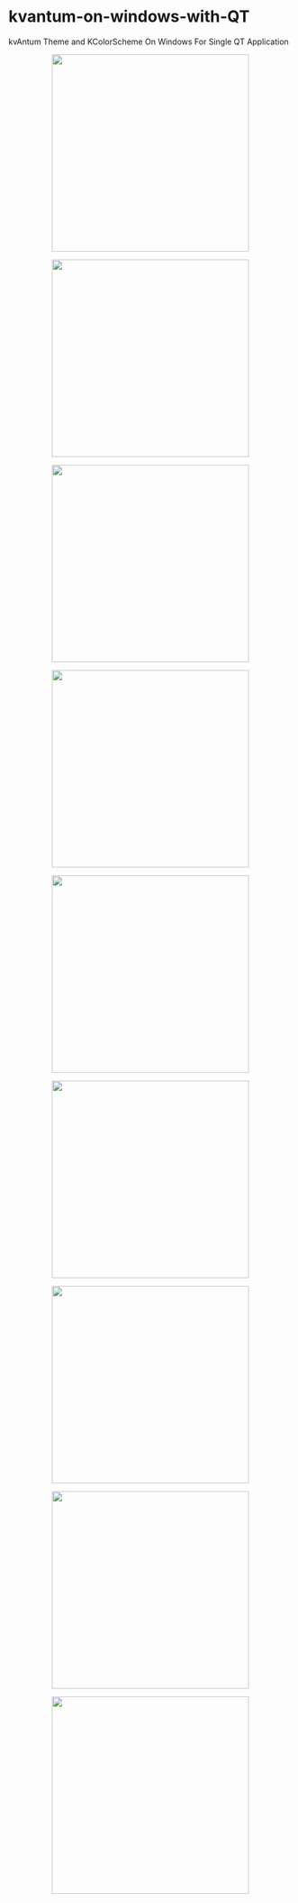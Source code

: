 # kvantum-on-windows-with-QT
kvAntum Theme and KColorScheme On Windows For Single QT Application

<p align="center"><img src="https://github.com/celibol/kvantum-on-windows-with-QT/blob/master/Adapta.png" width= 350"/></p>
<p align="center"><img src="https://github.com/celibol/kvantum-on-windows-with-QT/blob/master/AdaptaDark4.png" width= 350"/></p> 
<p align="center"><img src="https://github.com/celibol/kvantum-on-windows-with-QT/blob/master/gnomish.png" width= 350"/></p>
<p align="center"><img src="https://github.com/celibol/kvantum-on-windows-with-QT/blob/master/gnomish2.png" width= 350"/></p>
<p align="center"><img src="https://github.com/celibol/kvantum-on-windows-with-QT/blob/master/app1.png" width= 350"/></p>
<p align="center"><img src="https://github.com/celibol/kvantum-on-windows-with-QT/blob/master/app8.png" width= 350"/></p>
<p align="center"><img src="https://github.com/celibol/kvantum-on-windows-with-QT/blob/master/app10.png" width= 350"/></p>
<p align="center"><img src="https://github.com/celibol/kvantum-on-windows-with-QT/blob/master/app3.png" width= 350"/></p>
<p align="center"><img src="https://github.com/celibol/kvantum-on-windows-with-QT/blob/master/app2.png" width= 350"/></p>
